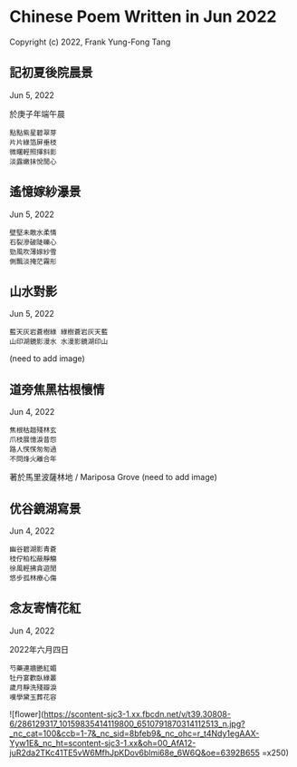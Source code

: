 # Chinese Poem Written in Jun 2022
Copyright (c) 2022, Frank Yung-Fong Tang

## 記初夏後院晨景
Jun 5, 2022

於庚子年端午晨
```
點點紫星碧翠芽
片片綠箔屏垂枝
微曙輕照揮斜影
淡露嫩抺悅閒心
```
## 遙憶嫁紗瀑景
Jun 5, 2022

```
壁堅未敵水柔情
石裂滲破陡礫心
勁風吹薄嫁紗雪
側飄淡掩茫霧形
```

## 山水對影 
Jun 5, 2022
```
藍天灰岩蒼樹綠 綠樹蒼岩灰天藍
山印湖鏡影漫水 水漫影鏡湖印山
```
(need to add image)

## 道旁焦黑枯根懷情 
Jun 4, 2022
```
焦根枯趄殘林玄
爪枝展憶淚昔怨
路人𢞖𢞖匆匆過
不問烽火離合年
```
著於馬里波薩林地 / Mariposa Grove 
(need to add image)

## 优谷鏡湖寫景 
Jun 4, 2022
```
幽谷碧湖影青蒼
枝佇柏松蔽靜觴
徐風輕拂貪遊閒
悠步孤林療心傷
```
## 念友寄情花紅 
Jun 4, 2022

2022年六月四日
```
芍藥連牆艷紅媚
牡丹宴歡臥綠叢
歲月靜洗殘瓣淚
嘆學黛玉葬花容
```
![flower](https://scontent-sjc3-1.xx.fbcdn.net/v/t39.30808-6/286129317_10159835414119800_6510791870314112513_n.jpg?_nc_cat=100&ccb=1-7&_nc_sid=8bfeb9&_nc_ohc=r_t4Ndy1egAAX-Yyw1E&_nc_ht=scontent-sjc3-1.xx&oh=00_AfA12-juR2da2TKc41TE5vW6MfhJpKDov6blmi68e_6W6Q&oe=6392B655 =x250)
